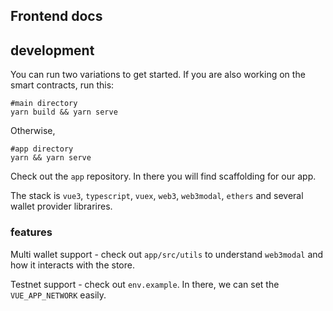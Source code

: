 ## Frontend docs

## development

You can run two variations to get started. If you are also working on the smart contracts, run this:

```
#main directory
yarn build && yarn serve
```

Otherwise,

```
#app directory
yarn && yarn serve
```

Check out the `app` repository. In there you will find scaffolding for our app.

The stack is `vue3`, `typescript`, `vuex`, `web3`, `web3modal`, `ethers` and several wallet provider librarires.

### features

Multi wallet support - check out `app/src/utils` to understand `web3modal` and how it interacts with the store.

Testnet support - check out `env.example`. In there, we can set the `VUE_APP_NETWORK` easily.
